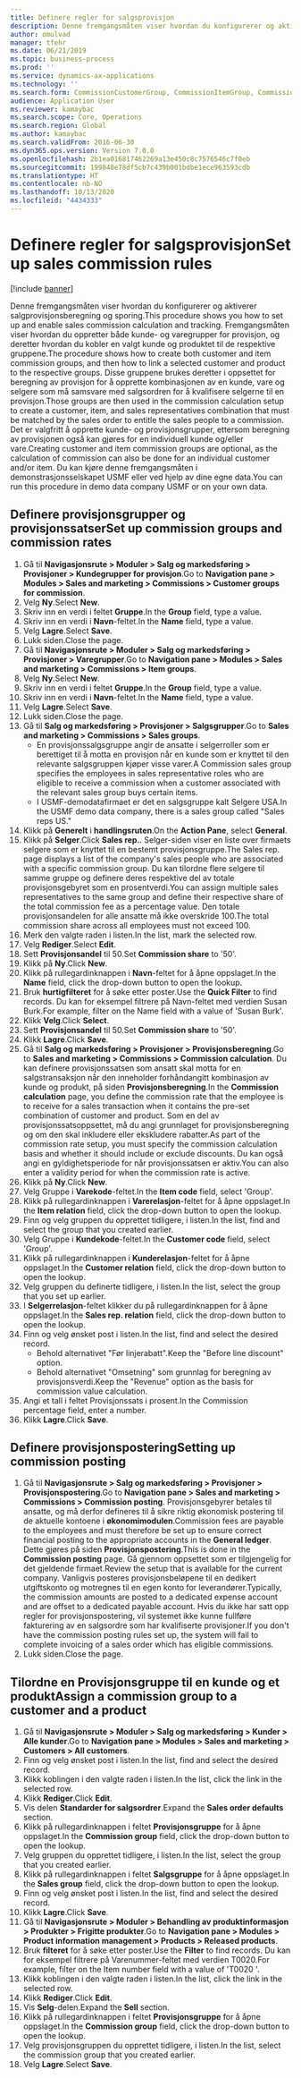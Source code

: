 ```yaml
---
title: Definere regler for salgsprovisjon
description: Denne fremgangsmåten viser hvordan du konfigurerer og aktiverer salgprovisjonsberegning og sporing.
author: omulvad
manager: tfehr
ms.date: 06/21/2019
ms.topic: business-process
ms.prod: ''
ms.service: dynamics-ax-applications
ms.technology: ''
ms.search.form: CommissionCustomerGroup, CommissionItemGroup, CommissionSalesGroup, CommissionSalesMember, DirPartyLookup, CommissionCalc, InventPosting, CustTable, EcoResProductDetailsExtended, CommissionEmplSalesGroup
audience: Application User
ms.reviewer: kamaybac
ms.search.scope: Core, Operations
ms.search.region: Global
ms.author: kamaybac
ms.search.validFrom: 2016-06-30
ms.dyn365.ops.version: Version 7.0.0
ms.openlocfilehash: 2b1ea016817462269a13e450c8c7576546c7f0eb
ms.sourcegitcommit: 199848e78df5cb7c439b001bdbe1ece963593cdb
ms.translationtype: HT
ms.contentlocale: nb-NO
ms.lasthandoff: 10/13/2020
ms.locfileid: "4434333"
---
```

# <a name="set-up-sales-commission-rules"></a><span data-ttu-id="11a6e-103">Definere regler for salgsprovisjon</span><span class="sxs-lookup"><span data-stu-id="11a6e-103">Set up sales commission rules</span></span>

[!include [banner](../../includes/banner.md)]

<span data-ttu-id="11a6e-104">Denne fremgangsmåten viser hvordan du konfigurerer og aktiverer salgprovisjonsberegning og sporing.</span><span class="sxs-lookup"><span data-stu-id="11a6e-104">This procedure shows you how to set up and enable sales commission calculation and tracking.</span></span> <span data-ttu-id="11a6e-105">Fremgangsmåten viser hvordan du oppretter både kunde- og varegrupper for provisjon, og deretter hvordan du kobler en valgt kunde og produktet til de respektive gruppene.</span><span class="sxs-lookup"><span data-stu-id="11a6e-105">The procedure shows how to create both customer and item commission groups, and then how to link a selected customer and product to the respective groups.</span></span> <span data-ttu-id="11a6e-106">Disse gruppene brukes deretter i oppsettet for beregning av provisjon for å opprette kombinasjonen av en kunde, vare og selgere som må samsvare med salgsordren for å kvalifisere selgerne til en provisjon.</span><span class="sxs-lookup"><span data-stu-id="11a6e-106">Those groups are then used in the commission calculation setup to create a customer, item, and sales representatives combination that must be matched by the sales order to entitle the sales people to a commission.</span></span> <span data-ttu-id="11a6e-107">Det er valgfritt å opprette kunde- og provisjonsgrupper, ettersom beregning av provisjonen også kan gjøres for en individuell kunde og/eller vare.</span><span class="sxs-lookup"><span data-stu-id="11a6e-107">Creating customer and item commission groups are optional, as the calculation of commission can also be done for an individual customer and/or item.</span></span> <span data-ttu-id="11a6e-108">Du kan kjøre denne fremgangsmåten i demonstrasjonsselskapet USMF eller ved hjelp av dine egne data.</span><span class="sxs-lookup"><span data-stu-id="11a6e-108">You can run this procedure in demo data company USMF or on your own data.</span></span>


## <a name="set-up-commission-groups-and-commission-rates"></a><span data-ttu-id="11a6e-109">Definere provisjonsgrupper og provisjonssatser</span><span class="sxs-lookup"><span data-stu-id="11a6e-109">Set up commission groups and commission rates</span></span>
1. <span data-ttu-id="11a6e-110">Gå til **Navigasjonsrute > Moduler > Salg og markedsføring > Provisjoner > Kundegrupper for provisjon**.</span><span class="sxs-lookup"><span data-stu-id="11a6e-110">Go to **Navigation pane > Modules > Sales and marketing > Commissions > Customer groups for commission**.</span></span>
2. <span data-ttu-id="11a6e-111">Velg **Ny**.</span><span class="sxs-lookup"><span data-stu-id="11a6e-111">Select **New**.</span></span>
3. <span data-ttu-id="11a6e-112">Skriv inn en verdi i feltet **Gruppe**.</span><span class="sxs-lookup"><span data-stu-id="11a6e-112">In the **Group** field, type a value.</span></span>
4. <span data-ttu-id="11a6e-113">Skriv inn en verdi i **Navn**-feltet.</span><span class="sxs-lookup"><span data-stu-id="11a6e-113">In the **Name** field, type a value.</span></span>
5. <span data-ttu-id="11a6e-114">Velg **Lagre**.</span><span class="sxs-lookup"><span data-stu-id="11a6e-114">Select **Save**.</span></span>
6. <span data-ttu-id="11a6e-115">Lukk siden.</span><span class="sxs-lookup"><span data-stu-id="11a6e-115">Close the page.</span></span>
7. <span data-ttu-id="11a6e-116">Gå til **Navigasjonsrute > Moduler > Salg og markedsføring > Provisjoner > Varegrupper**.</span><span class="sxs-lookup"><span data-stu-id="11a6e-116">Go to **Navigation pane > Modules > Sales and marketing > Commissions > Item groups**.</span></span>
8. <span data-ttu-id="11a6e-117">Velg **Ny**.</span><span class="sxs-lookup"><span data-stu-id="11a6e-117">Select **New**.</span></span>
9. <span data-ttu-id="11a6e-118">Skriv inn en verdi i feltet **Gruppe**.</span><span class="sxs-lookup"><span data-stu-id="11a6e-118">In the **Group** field, type a value.</span></span>
10. <span data-ttu-id="11a6e-119">Skriv inn en verdi i **Navn**-feltet.</span><span class="sxs-lookup"><span data-stu-id="11a6e-119">In the **Name** field, type a value.</span></span>
11. <span data-ttu-id="11a6e-120">Velg **Lagre**.</span><span class="sxs-lookup"><span data-stu-id="11a6e-120">Select **Save**.</span></span>
12. <span data-ttu-id="11a6e-121">Lukk siden.</span><span class="sxs-lookup"><span data-stu-id="11a6e-121">Close the page.</span></span>
13. <span data-ttu-id="11a6e-122">Gå til **Salg og markedsføring > Provisjoner > Salgsgrupper**.</span><span class="sxs-lookup"><span data-stu-id="11a6e-122">Go to **Sales and marketing > Commissions > Sales groups**.</span></span>
    - <span data-ttu-id="11a6e-123">En provisjonssalgsgruppe angir de ansatte i selgerroller som er berettiget til å motta en provisjon når en kunde som er knyttet til den relevante salgsgruppen kjøper visse varer.</span><span class="sxs-lookup"><span data-stu-id="11a6e-123">A Commission sales group specifies the employees in sales representative roles who are eligible to receive a commission when a customer associated with the relevant sales group buys certain items.</span></span>  
    - <span data-ttu-id="11a6e-124">I USMF-demodatafirmaet er det en salgsgruppe kalt Selgere USA.</span><span class="sxs-lookup"><span data-stu-id="11a6e-124">In the USMF demo data company, there is a sales group called "Sales reps US."</span></span>  
14. <span data-ttu-id="11a6e-125">Klikk på **Generelt** i **handlingsruten**.</span><span class="sxs-lookup"><span data-stu-id="11a6e-125">On the **Action Pane**, select **General**.</span></span>
15. <span data-ttu-id="11a6e-126">Klikk på **Selger**.</span><span class="sxs-lookup"><span data-stu-id="11a6e-126">Click **Sales rep.**.</span></span> <span data-ttu-id="11a6e-127">Selger-siden viser en liste over firmaets selgere som er knyttet til en bestemt provisjonsgruppe.</span><span class="sxs-lookup"><span data-stu-id="11a6e-127">The Sales rep. page displays a list of the company's sales people who are associated with a specific commission group.</span></span> <span data-ttu-id="11a6e-128">Du kan tilordne flere selgere til samme gruppe og definere deres respektive del av totale provisjonsgebyret som en prosentverdi.</span><span class="sxs-lookup"><span data-stu-id="11a6e-128">You can assign multiple sales representatives to the same group and define their respective share of the total commission fee as a percentage value.</span></span> <span data-ttu-id="11a6e-129">Den totale provisjonsandelen for alle ansatte må ikke overskride 100.</span><span class="sxs-lookup"><span data-stu-id="11a6e-129">The total commission share across all employees must not exceed 100.</span></span> 
16. <span data-ttu-id="11a6e-130">Merk den valgte raden i listen.</span><span class="sxs-lookup"><span data-stu-id="11a6e-130">In the list, mark the selected row.</span></span>
17. <span data-ttu-id="11a6e-131">Velg **Rediger**.</span><span class="sxs-lookup"><span data-stu-id="11a6e-131">Select **Edit**.</span></span>
18. <span data-ttu-id="11a6e-132">Sett **Provisjonsandel** til 50.</span><span class="sxs-lookup"><span data-stu-id="11a6e-132">Set **Commission share** to '50'.</span></span>
19. <span data-ttu-id="11a6e-133">Klikk på **Ny**.</span><span class="sxs-lookup"><span data-stu-id="11a6e-133">Click **New**.</span></span>
20. <span data-ttu-id="11a6e-134">Klikk på rullegardinknappen i **Navn**-feltet for å åpne oppslaget.</span><span class="sxs-lookup"><span data-stu-id="11a6e-134">In the **Name** field, click the drop-down button to open the lookup.</span></span>
21. <span data-ttu-id="11a6e-135">Bruk **hurtigfilteret** for å søke etter poster.</span><span class="sxs-lookup"><span data-stu-id="11a6e-135">Use the **Quick Filter** to find records.</span></span> <span data-ttu-id="11a6e-136">Du kan for eksempel filtrere på Navn-feltet med verdien Susan Burk.</span><span class="sxs-lookup"><span data-stu-id="11a6e-136">For example, filter on the Name field with a value of 'Susan Burk'.</span></span>
22. <span data-ttu-id="11a6e-137">Klikk **Velg**.</span><span class="sxs-lookup"><span data-stu-id="11a6e-137">Click **Select**.</span></span>
23. <span data-ttu-id="11a6e-138">Sett **Provisjonsandel** til 50.</span><span class="sxs-lookup"><span data-stu-id="11a6e-138">Set **Commission share** to '50'.</span></span>
24. <span data-ttu-id="11a6e-139">Klikk **Lagre**.</span><span class="sxs-lookup"><span data-stu-id="11a6e-139">Click **Save**.</span></span>
25. <span data-ttu-id="11a6e-140">Gå til **Salg og markedsføring > Provisjoner > Provisjonsberegning**.</span><span class="sxs-lookup"><span data-stu-id="11a6e-140">Go to **Sales and marketing > Commissions > Commission calculation**.</span></span> <span data-ttu-id="11a6e-141">Du kan definere provisjonssatsen som ansatt skal motta for en salgstransaksjon når den inneholder forhåndangitt kombinasjon av kunde og produkt, på siden **Provisjonsberegning**.</span><span class="sxs-lookup"><span data-stu-id="11a6e-141">In the **Commission calculation** page, you define the commission rate that the employee is to receive for a sales transaction when it contains the pre-set combination of customer and product.</span></span> <span data-ttu-id="11a6e-142">Som en del av provisjonssatsoppsettet, må du angi grunnlaget for provisjonsberegning og om den skal inkludere eller ekskludere rabatter.</span><span class="sxs-lookup"><span data-stu-id="11a6e-142">As part of the commission rate setup, you must specify the commission calculation basis and whether it should include or exclude discounts.</span></span> <span data-ttu-id="11a6e-143">Du kan også angi en gyldighetsperiode for når provisjonssatsen er aktiv.</span><span class="sxs-lookup"><span data-stu-id="11a6e-143">You can also enter a validity period for when the commission rate is active.</span></span>  
26. <span data-ttu-id="11a6e-144">Klikk på **Ny**.</span><span class="sxs-lookup"><span data-stu-id="11a6e-144">Click **New**.</span></span>
27. <span data-ttu-id="11a6e-145">Velg Gruppe i **Varekode**-feltet.</span><span class="sxs-lookup"><span data-stu-id="11a6e-145">In the **Item code** field, select 'Group'.</span></span>
28. <span data-ttu-id="11a6e-146">Klikk på rullegardinknappen i **Varerelasjon**-feltet for å åpne oppslaget.</span><span class="sxs-lookup"><span data-stu-id="11a6e-146">In the **Item relation** field, click the drop-down button to open the lookup.</span></span>
29. <span data-ttu-id="11a6e-147">Finn og velg gruppen du opprettet tidligere, i listen.</span><span class="sxs-lookup"><span data-stu-id="11a6e-147">In the list, find and select the group that you created earlier.</span></span>
30. <span data-ttu-id="11a6e-148">Velg Gruppe i **Kundekode**-feltet.</span><span class="sxs-lookup"><span data-stu-id="11a6e-148">In the **Customer code** field, select 'Group'.</span></span>
31. <span data-ttu-id="11a6e-149">Klikk på rullegardinknappen i **Kunderelasjon**-feltet for å åpne oppslaget.</span><span class="sxs-lookup"><span data-stu-id="11a6e-149">In the **Customer relation** field, click the drop-down button to open the lookup.</span></span>
32. <span data-ttu-id="11a6e-150">Velg gruppen du definerte tidligere, i listen.</span><span class="sxs-lookup"><span data-stu-id="11a6e-150">In the list, select the group that you set up earlier.</span></span>
33. <span data-ttu-id="11a6e-151">I **Selgerrelasjon**-feltet klikker du på rullegardinknappen for å åpne oppslaget.</span><span class="sxs-lookup"><span data-stu-id="11a6e-151">In the **Sales rep. relation** field, click the drop-down button to open the lookup.</span></span>
34. <span data-ttu-id="11a6e-152">Finn og velg ønsket post i listen.</span><span class="sxs-lookup"><span data-stu-id="11a6e-152">In the list, find and select the desired record.</span></span>
    - <span data-ttu-id="11a6e-153">Behold alternativet "Før linjerabatt".</span><span class="sxs-lookup"><span data-stu-id="11a6e-153">Keep the "Before line discount" option.</span></span>  
    - <span data-ttu-id="11a6e-154">Behold alternativet "Omsetning" som grunnlag for beregning av provisjonsverdi.</span><span class="sxs-lookup"><span data-stu-id="11a6e-154">Keep the "Revenue" option as the basis for commission value calculation.</span></span>    
35. <span data-ttu-id="11a6e-155">Angi et tall i feltet Provisjonssats i prosent.</span><span class="sxs-lookup"><span data-stu-id="11a6e-155">In the Commission percentage field, enter a number.</span></span>
36. <span data-ttu-id="11a6e-156">Klikk **Lagre**.</span><span class="sxs-lookup"><span data-stu-id="11a6e-156">Click **Save**.</span></span>

## <a name="setting-up-commission-posting"></a><span data-ttu-id="11a6e-157">Definere provisjonspostering</span><span class="sxs-lookup"><span data-stu-id="11a6e-157">Setting up commission posting</span></span>
1. <span data-ttu-id="11a6e-158">Gå til **Navigasjonsrute > Salg og markedsføring > Provisjoner > Provisjonspostering**.</span><span class="sxs-lookup"><span data-stu-id="11a6e-158">Go to **Navigation pane  > Sales and marketing > Commissions > Commission posting**.</span></span> <span data-ttu-id="11a6e-159">Provisjonsgebyrer betales til ansatte, og må derfor defineres til å sikre riktig økonomisk postering til de aktuelle kontoene i **økonomimodulen**.</span><span class="sxs-lookup"><span data-stu-id="11a6e-159">Commission fees are payable to the employees and must therefore be set up to ensure correct financial posting to the appropriate accounts in the **General ledger**.</span></span> <span data-ttu-id="11a6e-160">Dette gjøres på siden **Provisjonspostering**.</span><span class="sxs-lookup"><span data-stu-id="11a6e-160">This is done in the **Commission posting** page.</span></span> <span data-ttu-id="11a6e-161">Gå gjennom oppsettet som er tilgjengelig for det gjeldende firmaet.</span><span class="sxs-lookup"><span data-stu-id="11a6e-161">Review the setup that is available for the current company.</span></span> <span data-ttu-id="11a6e-162">Vanligvis posteres provisjonsbeløpene til en dedikert utgiftskonto og motregnes til en egen konto for leverandører.</span><span class="sxs-lookup"><span data-stu-id="11a6e-162">Typically, the commission amounts are posted to a dedicated expense account and are offset to a dedicated payable account.</span></span> <span data-ttu-id="11a6e-163">Hvis du ikke har satt opp regler for provisjonspostering, vil systemet ikke kunne fullføre fakturering av en salgsordre som har kvalifiserte provisjoner.</span><span class="sxs-lookup"><span data-stu-id="11a6e-163">If you don't have the commission posting rules set up, the system will fail to complete invoicing of a sales order which has eligible commissions.</span></span>  
2. <span data-ttu-id="11a6e-164">Lukk siden.</span><span class="sxs-lookup"><span data-stu-id="11a6e-164">Close the page.</span></span>

## <a name="assign-a-commission-group-to-a-customer-and-a-product"></a><span data-ttu-id="11a6e-165">Tilordne en Provisjonsgruppe til en kunde og et produkt</span><span class="sxs-lookup"><span data-stu-id="11a6e-165">Assign a commission group to a customer and a product</span></span>
1. <span data-ttu-id="11a6e-166">Gå til **Navigasjonsrute > Moduler > Salg og markedsføring > Kunder > Alle kunder**.</span><span class="sxs-lookup"><span data-stu-id="11a6e-166">Go to **Navigation pane > Modules > Sales and marketing > Customers > All customers**.</span></span>
2. <span data-ttu-id="11a6e-167">Finn og velg ønsket post i listen.</span><span class="sxs-lookup"><span data-stu-id="11a6e-167">In the list, find and select the desired record.</span></span>
3. <span data-ttu-id="11a6e-168">Klikk koblingen i den valgte raden i listen.</span><span class="sxs-lookup"><span data-stu-id="11a6e-168">In the list, click the link in the selected row.</span></span>
4. <span data-ttu-id="11a6e-169">Klikk **Rediger**.</span><span class="sxs-lookup"><span data-stu-id="11a6e-169">Click **Edit**.</span></span>
5. <span data-ttu-id="11a6e-170">Vis delen **Standarder for salgsordrer**.</span><span class="sxs-lookup"><span data-stu-id="11a6e-170">Expand the **Sales order defaults** section.</span></span>
6. <span data-ttu-id="11a6e-171">Klikk på rullegardinknappen i feltet **Provisjonsgruppe** for å åpne oppslaget.</span><span class="sxs-lookup"><span data-stu-id="11a6e-171">In the **Commission group** field, click the drop-down button to open the lookup.</span></span>
7. <span data-ttu-id="11a6e-172">Velg gruppen du opprettet tidligere, i listen.</span><span class="sxs-lookup"><span data-stu-id="11a6e-172">In the list, select the group that you created earlier.</span></span>
8. <span data-ttu-id="11a6e-173">Klikk på rullegardinknappen i feltet **Salgsgruppe** for å åpne oppslaget.</span><span class="sxs-lookup"><span data-stu-id="11a6e-173">In the **Sales group** field, click the drop-down button to open the lookup.</span></span>
9. <span data-ttu-id="11a6e-174">Finn og velg ønsket post i listen.</span><span class="sxs-lookup"><span data-stu-id="11a6e-174">In the list, find and select the desired record.</span></span>
10. <span data-ttu-id="11a6e-175">Klikk **Lagre**.</span><span class="sxs-lookup"><span data-stu-id="11a6e-175">Click **Save**.</span></span>
11. <span data-ttu-id="11a6e-176">Gå til **Navigasjonsrute > Moduler > Behandling av produktinformasjon > Produkter > Frigitte produkter**.</span><span class="sxs-lookup"><span data-stu-id="11a6e-176">Go to **Navigation pane > Modules > Product information management > Products > Released products**.</span></span>
12. <span data-ttu-id="11a6e-177">Bruk **filteret** for å søke etter poster.</span><span class="sxs-lookup"><span data-stu-id="11a6e-177">Use the **Filter** to find records.</span></span> <span data-ttu-id="11a6e-178">Du kan for eksempel filtrere på Varenummer-feltet med verdien T0020.</span><span class="sxs-lookup"><span data-stu-id="11a6e-178">For example, filter on the Item number field with a value of 'T0020 '.</span></span>
13. <span data-ttu-id="11a6e-179">Klikk koblingen i den valgte raden i listen.</span><span class="sxs-lookup"><span data-stu-id="11a6e-179">In the list, click the link in the selected row.</span></span>
14. <span data-ttu-id="11a6e-180">Klikk **Rediger**.</span><span class="sxs-lookup"><span data-stu-id="11a6e-180">Click **Edit**.</span></span>
15. <span data-ttu-id="11a6e-181">Vis **Selg**-delen.</span><span class="sxs-lookup"><span data-stu-id="11a6e-181">Expand the **Sell** section.</span></span>
16. <span data-ttu-id="11a6e-182">Klikk på rullegardinknappen i feltet **Provisjonsgruppe** for å åpne oppslaget.</span><span class="sxs-lookup"><span data-stu-id="11a6e-182">In the **Commission group** field, click the drop-down button to open the lookup.</span></span>
17. <span data-ttu-id="11a6e-183">Velg provisjonsgruppen du opprettet tidligere, i listen.</span><span class="sxs-lookup"><span data-stu-id="11a6e-183">In the list, select the commission group that you created earlier.</span></span>
18. <span data-ttu-id="11a6e-184">Velg **Lagre**.</span><span class="sxs-lookup"><span data-stu-id="11a6e-184">Select **Save**.</span></span>

